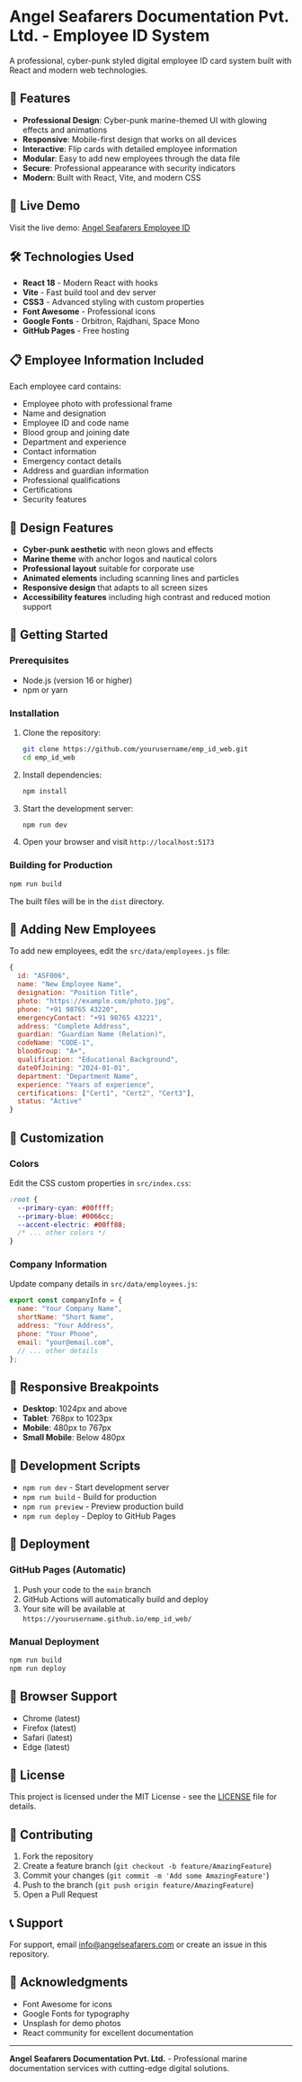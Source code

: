 # Angel Seafarers Documentation Pvt. Ltd. - Employee ID System

A professional, cyber-punk styled digital employee ID card system built with React and modern web technologies.

## 🌟 Features

- **Professional Design**: Cyber-punk marine-themed UI with glowing effects and animations
- **Responsive**: Mobile-first design that works on all devices
- **Interactive**: Flip cards with detailed employee information
- **Modular**: Easy to add new employees through the data file
- **Secure**: Professional appearance with security indicators
- **Modern**: Built with React, Vite, and modern CSS

## 🚀 Live Demo

Visit the live demo: [Angel Seafarers Employee ID](https://yourusername.github.io/emp_id_web/)

## 🛠️ Technologies Used

- **React 18** - Modern React with hooks
- **Vite** - Fast build tool and dev server
- **CSS3** - Advanced styling with custom properties
- **Font Awesome** - Professional icons
- **Google Fonts** - Orbitron, Rajdhani, Space Mono
- **GitHub Pages** - Free hosting

## 📋 Employee Information Included

Each employee card contains:
- Employee photo with professional frame
- Name and designation
- Employee ID and code name
- Blood group and joining date
- Department and experience
- Contact information
- Emergency contact details
- Address and guardian information
- Professional qualifications
- Certifications
- Security features

## 🎨 Design Features

- **Cyber-punk aesthetic** with neon glows and effects
- **Marine theme** with anchor logos and nautical colors
- **Professional layout** suitable for corporate use
- **Animated elements** including scanning lines and particles
- **Responsive design** that adapts to all screen sizes
- **Accessibility features** including high contrast and reduced motion support

## 🚀 Getting Started

### Prerequisites

- Node.js (version 16 or higher)
- npm or yarn

### Installation

1. Clone the repository:
   ```bash
   git clone https://github.com/yourusername/emp_id_web.git
   cd emp_id_web
   ```

2. Install dependencies:
   ```bash
   npm install
   ```

3. Start the development server:
   ```bash
   npm run dev
   ```

4. Open your browser and visit `http://localhost:5173`

### Building for Production

```bash
npm run build
```

The built files will be in the `dist` directory.

## 📝 Adding New Employees

To add new employees, edit the `src/data/employees.js` file:

```javascript
{
  id: "ASF006",
  name: "New Employee Name",
  designation: "Position Title",
  photo: "https://example.com/photo.jpg",
  phone: "+91 98765 43220",
  emergencyContact: "+91 98765 43221",
  address: "Complete Address",
  guardian: "Guardian Name (Relation)",
  codeName: "CODE-1",
  bloodGroup: "A+",
  qualification: "Educational Background",
  dateOfJoining: "2024-01-01",
  department: "Department Name",
  experience: "Years of experience",
  certifications: ["Cert1", "Cert2", "Cert3"],
  status: "Active"
}
```

## 🎨 Customization

### Colors
Edit the CSS custom properties in `src/index.css`:

```css
:root {
  --primary-cyan: #00ffff;
  --primary-blue: #0066cc;
  --accent-electric: #00ff88;
  /* ... other colors */
}
```

### Company Information
Update company details in `src/data/employees.js`:

```javascript
export const companyInfo = {
  name: "Your Company Name",
  shortName: "Short Name",
  address: "Your Address",
  phone: "Your Phone",
  email: "your@email.com",
  // ... other details
};
```

## 📱 Responsive Breakpoints

- **Desktop**: 1024px and above
- **Tablet**: 768px to 1023px
- **Mobile**: 480px to 767px
- **Small Mobile**: Below 480px

## 🔧 Development Scripts

- `npm run dev` - Start development server
- `npm run build` - Build for production
- `npm run preview` - Preview production build
- `npm run deploy` - Deploy to GitHub Pages

## 🚀 Deployment

### GitHub Pages (Automatic)

1. Push your code to the `main` branch
2. GitHub Actions will automatically build and deploy
3. Your site will be available at `https://yourusername.github.io/emp_id_web/`

### Manual Deployment

```bash
npm run build
npm run deploy
```

## 🎯 Browser Support

- Chrome (latest)
- Firefox (latest)
- Safari (latest)
- Edge (latest)

## 📄 License

This project is licensed under the MIT License - see the [LICENSE](LICENSE) file for details.

## 🤝 Contributing

1. Fork the repository
2. Create a feature branch (`git checkout -b feature/AmazingFeature`)
3. Commit your changes (`git commit -m 'Add some AmazingFeature'`)
4. Push to the branch (`git push origin feature/AmazingFeature`)
5. Open a Pull Request

## 📞 Support

For support, email info@angelseafarers.com or create an issue in this repository.

## 🙏 Acknowledgments

- Font Awesome for icons
- Google Fonts for typography
- Unsplash for demo photos
- React community for excellent documentation

---

**Angel Seafarers Documentation Pvt. Ltd.** - Professional marine documentation services with cutting-edge digital solutions.